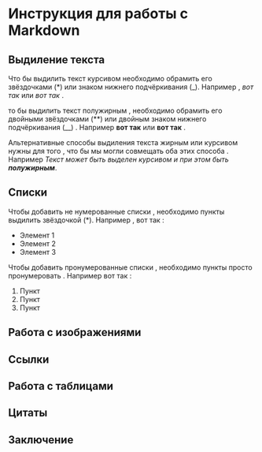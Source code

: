 # Инструкция для работы с Markdown

## Выдиление текста

Что бы выдилить текст курсивом необходимо обрамить его звёздочками (*) или знаком нижнего подчёркивания (_). Например , *вот так* или _вот так_ .

то бы выдилить текст полужирным , необходимо обрамить его двойными звёздочками (**) или двойным знаком нижнего подчёркивания (__) . Например **вот так** или __вот так__ .

Альтернативные способы выдиления текста жирным или курсивом нужны для того , что бы мы могли совмещать оба этих способа . Например _Текст может быть выделен курсивом и при этом быть **полужирным**_.

## Списки

Чтобы добавить не нумерованные списки , необходимо пункты выдилить звёздочкой (*). Например , вот так :
* Элемент 1
* Элемент 2
* Элемент 3

Чтобы добавить пронумерованные списки , необходимо пункты просто пронумеровать . Например вот так :

1. Пункт
2. Пункт
3. Пункт

## Работа с изображениями

## Ссылки

## Работа с таблицами

## Цитаты

## Заключение